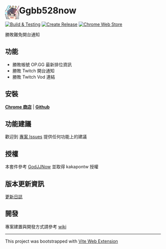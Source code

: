 # <img src="public/icons/icon_48.png" width="45" align="left"> Ggbb528now

[![Build & Testing](https://github.com/ggbb528/ggbb528now/actions/workflows/build-test.yml/badge.svg)](https://github.com/ggbb528/ggbb528now/actions/workflows/build-test.yml)
[![Create Release](https://github.com/ggbb528/ggbb528now/actions/workflows/create-release.yml/badge.svg)](https://github.com/ggbb528/ggbb528now/actions/workflows/create-release.yml)
[![Chrome Web Store](https://img.shields.io/chrome-web-store/v/dhhfpfobgcgjpecokdfpdjnkhejelfko)](https://chrome.google.com/webstore/detail/ggbb528now/dhhfpfobgcgjpecokdfpdjnkhejelfko)

勝敗難免開台通知

## 功能

- 勝敗帳號 OP.GG 最新排位資訊
- 勝敗 Twitch 開台通知
- 勝敗 Twitch Vod 連結

## 安裝

[**Chrome 商店**](https://chrome.google.com/webstore/detail/ggbb528now/dhhfpfobgcgjpecokdfpdjnkhejelfko) | [**Github**](https://github.com/ggbb528/ggbb528now/releases/latest)

## 功能建議

歡迎到 [專案 Issues](https://github.com/ggbb528/ggbb528now/issues) 提供任何功能上的建議

## 授權

本套件參考 [GodJJNow](https://github.com/kakapontw/GodJJNow) 並取得 kakapontw 授權

## 版本更新資訊

[更新日誌](CHANGELOG.md)

## 開發

專案建置與開發方式請參考 [wiki](https://github.com/ggbb528/ggbb528now/wiki)

---

This project was bootstrapped with [Vite Web Extension](https://github.com/JohnBra/vite-web-extension)
